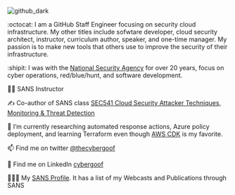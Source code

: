 ![github_dark](https://user-images.githubusercontent.com/3196612/164955007-40eda9f4-dee2-4e33-b534-6a6ccae4d755.png)



:octocat: I am a GitHub Staff Engineer focusing on security cloud infrastructure.  My other titles include sofwtare developer, cloud security architect, instructor, curriculum author, speaker, and one-time manager.  My passion is to make new tools that others use to improve the security of their infrastructure.

:shipit: I was with the [National Security Agency](https://www.nsa.gov/) for over 20 years, focus on cyber operations, red/blue/hunt, and software development.

:man_teacher: SANS Instructor

:writing_hand:	Co-author of SANS class [SEC541 Cloud Security Attacker Techniques, Monitoring & Threat Detection](https://www.sans.org/cyber-security-courses/cloud-security-monitoring-threat-detection/)

🔭 I’m currently researching automated response actions, Azure policy deployment, and learning Terraform even though [AWS CDK](https://github.com/aws/aws-cdk) is my favorite.

📫 Find me on twitter [@thecybergoof](https://twitter.com/TheCybergoof)

📓 Find me on LinkedIn [cybergoof](https://www.linkedin.com/in/cybergoof/)

👨🏼‍💻 My [SANS Profile](https://www.sans.org/profiles/shaun-mccullough/).  It has a list of my Webcasts and Publications through SANS 

<!--
**cybergoof/cybergoof** is a ✨ _special_ ✨ repository because its `README.md` (this file) appears on your GitHub profile.

Here are some ideas to get you started:

- 🌱 I’m currently learning ...
- 👯 I’m looking to collaborate on ...
- 🤔 I’m looking for help with ...
- 💬 Ask me about ...
- 📫 How to reach me: ...
- 😄 Pronouns: ...
- ⚡ Fun fact: ...
-->
